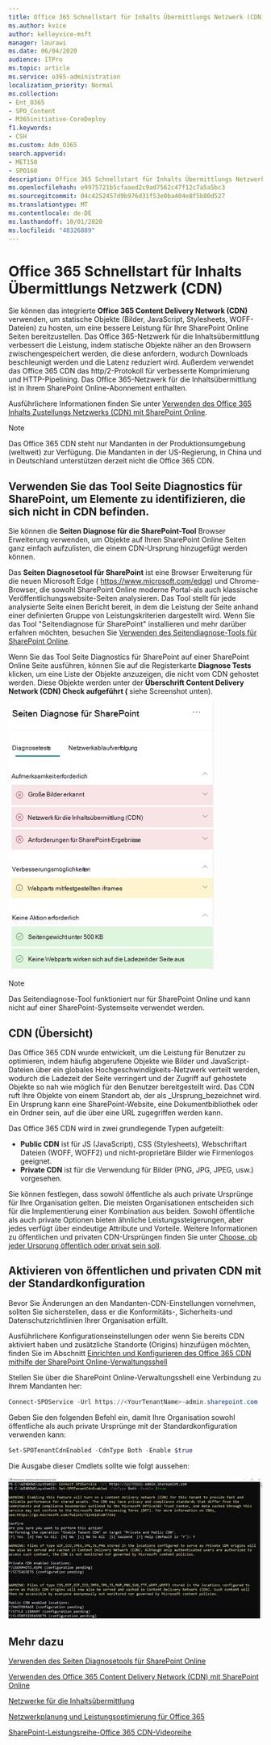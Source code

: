 ```yaml
---
title: Office 365 Schnellstart für Inhalts Übermittlungs Netzwerk (CDN)
ms.author: kvice
author: kelleyvice-msft
manager: laurawi
ms.date: 06/04/2020
audience: ITPro
ms.topic: article
ms.service: o365-administration
localization_priority: Normal
ms.collection:
- Ent_O365
- SPO_Content
- M365initiative-CoreDeploy
f1.keywords:
- CSH
ms.custom: Adm_O365
search.appverid:
- MET150
- SPO160
description: Office 365 Schnellstart für Inhalts Übermittlungs Netzwerk (CDN)
ms.openlocfilehash: e9975721b5cfaaed2c9ad7562c47f12c7a5a5bc3
ms.sourcegitcommit: 04c4252457d9b976d31f53e0ba404e8f5b80d527
ms.translationtype: MT
ms.contentlocale: de-DE
ms.lasthandoff: 10/01/2020
ms.locfileid: "48326889"
---
```

# <a name="office-365-content-delivery-network-cdn-quickstart"></a>Office 365 Schnellstart für Inhalts Übermittlungs Netzwerk (CDN)

Sie können das integrierte **Office 365 Content Delivery Network (CDN)** verwenden, um statische Objekte (Bilder, JavaScript, Stylesheets, WOFF-Dateien) zu hosten, um eine bessere Leistung für Ihre SharePoint Online Seiten bereitzustellen. Das Office 365-Netzwerk für die Inhaltsübermittlung verbessert die Leistung, indem statische Objekte näher an den Browsern zwischengespeichert werden, die diese anfordern, wodurch Downloads beschleunigt werden und die Latenz reduziert wird. Außerdem verwendet das Office 365 CDN das http/2-Protokoll für verbesserte Komprimierung und HTTP-Pipelining. Das Office 365-Netzwerk für die Inhaltsübermittlung ist in Ihrem SharePoint Online-Abonnement enthalten.

Ausführlichere Informationen finden Sie unter [Verwenden des Office 365 Inhalts Zustellungs Netzwerks (CDN) mit SharePoint Online](use-microsoft-365-cdn-with-spo.md).

>[!NOTE]
>Das Office 365 CDN steht nur Mandanten in der Produktionsumgebung (weltweit) zur Verfügung. Die Mandanten in der US-Regierung, in China und in Deutschland unterstützen derzeit nicht die Office 365 CDN.

## <a name="use-the-page-diagnostics-for-sharepoint-tool-to-identify-items-not-in-cdn"></a>Verwenden Sie das Tool Seite Diagnostics für SharePoint, um Elemente zu identifizieren, die sich nicht in CDN befinden.

Sie können die **Seiten Diagnose für die SharePoint-Tool** Browser Erweiterung verwenden, um Objekte auf Ihren SharePoint Online Seiten ganz einfach aufzulisten, die einem CDN-Ursprung hinzugefügt werden können.

Das **Seiten Diagnosetool für SharePoint** ist eine Browser Erweiterung für die neuen Microsoft Edge ( https://www.microsoft.com/edge) und Chrome-Browser, die sowohl SharePoint Online moderne Portal-als auch klassische Veröffentlichungswebsite-Seiten analysieren. Das Tool stellt für jede analysierte Seite einen Bericht bereit, in dem die Leistung der Seite anhand einer definierten Gruppe von Leistungskriterien dargestellt wird. Wenn Sie das Tool "Seitendiagnose für SharePoint" installieren und mehr darüber erfahren möchten, besuchen Sie [Verwenden des Seitendiagnose-Tools für SharePoint Online](https://aka.ms/perftool).

Wenn Sie das Tool Seite Diagnostics für SharePoint auf einer SharePoint Online Seite ausführen, können Sie auf die Registerkarte **Diagnose Tests** klicken, um eine Liste der Objekte anzuzeigen, die nicht vom CDN gehostet werden. Diese Objekte werden unter der **Überschrift Content Delivery Network (CDN) Check aufgeführt (** siehe Screenshot unten).

![Seiten Diagnose](../media/page-diagnostics-for-spo/pagediag-results-general.PNG)

>[!NOTE]
>Das Seitendiagnose-Tool funktioniert nur für SharePoint Online und kann nicht auf einer SharePoint-Systemseite verwendet werden.

## <a name="cdn-overview"></a>CDN (Übersicht)

Das Office 365 CDN wurde entwickelt, um die Leistung für Benutzer zu optimieren, indem häufig abgerufene Objekte wie Bilder und JavaScript-Dateien über ein globales Hochgeschwindigkeits-Netzwerk verteilt werden, wodurch die Ladezeit der Seite verringert und der Zugriff auf gehostete Objekte so nah wie möglich für den Benutzer bereitgestellt wird. Das CDN ruft Ihre Objekte von einem Standort ab, der als _Ursprung_bezeichnet wird. Ein Ursprung kann eine SharePoint-Website, eine Dokumentbibliothek oder ein Ordner sein, auf die über eine URL zugegriffen werden kann.

Das Office 365 CDN wird in zwei grundlegende Typen aufgeteilt:

- **Public CDN** ist für JS (JavaScript), CSS (Stylesheets), Webschriftart Dateien (WOFF, WOFF2) und nicht-proprietäre Bilder wie Firmenlogos geeignet.
- **Private CDN** ist für die Verwendung für Bilder (PNG, JPG, JPEG, usw.) vorgesehen.

Sie können festlegen, dass sowohl öffentliche als auch private Ursprünge für Ihre Organisation gelten. Die meisten Organisationen entscheiden sich für die Implementierung einer Kombination aus beiden. Sowohl öffentliche als auch private Optionen bieten ähnliche Leistungssteigerungen, aber jedes verfügt über eindeutige Attribute und Vorteile. Weitere Informationen zu öffentlichen und privaten CDN-Ursprüngen finden Sie unter [Choose, ob jeder Ursprung öffentlich oder privat sein soll](use-microsoft-365-cdn-with-spo.md#CDNOriginChoosePublicPrivate).

## <a name="how-to-enable-public-and-private-cdn-with-the-default-configuration"></a>Aktivieren von öffentlichen und privaten CDN mit der Standardkonfiguration
Bevor Sie Änderungen an den Mandanten-CDN-Einstellungen vornehmen, sollten Sie sicherstellen, dass er die Konformitäts-, Sicherheits-und Datenschutzrichtlinien Ihrer Organisation erfüllt.

Ausführlichere Konfigurationseinstellungen oder wenn Sie bereits CDN aktiviert haben und zusätzliche Standorte (Origins) hinzufügen möchten, finden Sie im Abschnitt [Einrichten und Konfigurieren des Office 365 CDN mithilfe der SharePoint Online-Verwaltungsshell](use-microsoft-365-cdn-with-spo.md#set-up-and-configure-the-office-365-cdn-by-using-the-sharepoint-online-management-shell)

Stellen Sie über die SharePoint Online-Verwaltungsshell eine Verbindung zu Ihrem Mandanten her:

```PowerShell
Connect-SPOService -Url https://<YourTenantName>-admin.sharepoint.com
```

Geben Sie den folgenden Befehl ein, damit Ihre Organisation sowohl öffentliche als auch private Ursprünge mit der Standardkonfiguration verwenden kann:

```PowerShell
Set-SPOTenantCdnEnabled -CdnType Both -Enable $true
```

Die Ausgabe dieser Cmdlets sollte wie folgt aussehen:

![Ausgabe von "Sets-SPOTenantCdnEnabled"](../media/O365-CDN/o365-cdn-enable-output.png)

## <a name="see-also"></a>Mehr dazu

[Verwenden des Seiten Diagnosetools für SharePoint Online](https://aka.ms/perftool)

[Verwenden des Office 365 Content Delivery Network (CDN) mit SharePoint Online](use-microsoft-365-cdn-with-spo.md)

[Netzwerke für die Inhaltsübermittlung](https://aka.ms/o365cdns)

[Netzwerkplanung und Leistungsoptimierung für Office 365](https://aka.ms/tune)

[SharePoint-Leistungsreihe-Office 365 CDN-Videoreihe](https://www.youtube.com/playlist?list=PLR9nK3mnD-OWMfr1BA9mr5oCw2aJXw4WA)
